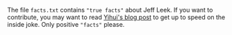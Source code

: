 The file `facts.txt` contains `"true facts"` about Jeff Leek. If you want to contribute, you may want to read [Yihui's blog post](https://yihui.name/en/2017/04/jeff-leek-facts/) to get up to speed on the inside joke. Only positive `"facts"` please.
